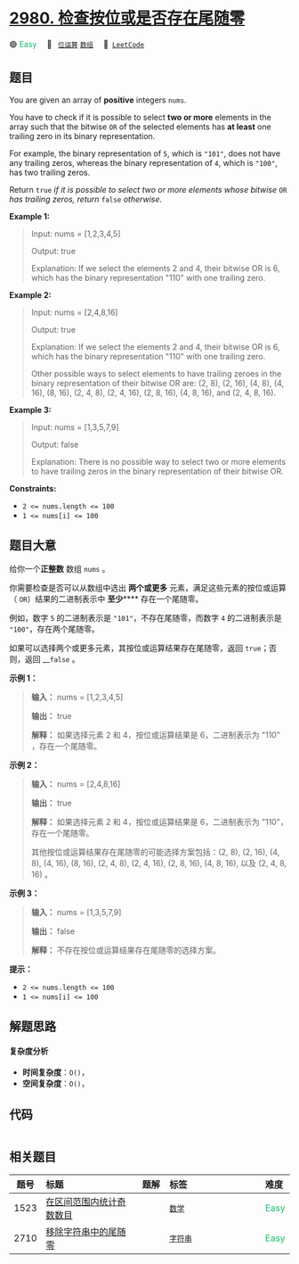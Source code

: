 # [2980. 检查按位或是否存在尾随零](https://leetcode.com/problems/check-if-bitwise-or-has-trailing-zeros)

🟢 <font color=#15bd66>Easy</font>&emsp; 🔖&ensp; [`位运算`](/leetcode/outline/tag/bit-manipulation.md) [`数组`](/leetcode/outline/tag/array.md)&emsp; 🔗&ensp;[`LeetCode`](https://leetcode.com/problems/check-if-bitwise-or-has-trailing-zeros)


## 题目

You are given an array of **positive** integers `nums`.

You have to check if it is possible to select **two or more** elements in the
array such that the bitwise `OR` of the selected elements has **at least** one
trailing zero in its binary representation.

For example, the binary representation of `5`, which is `"101"`, does not have
any trailing zeros, whereas the binary representation of `4`, which is
`"100"`, has two trailing zeros.

Return `true` _if it is possible to select two or more elements whose bitwise_
`OR` _has trailing zeros, return_ `false` _otherwise_.



**Example 1:**

> Input: nums = [1,2,3,4,5]
> 
> Output: true
> 
> Explanation: If we select the elements 2 and 4, their bitwise OR is 6, which has the binary representation "110" with one trailing zero.

**Example 2:**

> Input: nums = [2,4,8,16]
> 
> Output: true
> 
> Explanation: If we select the elements 2 and 4, their bitwise OR is 6, which has the binary representation "110" with one trailing zero.
> 
> Other possible ways to select elements to have trailing zeroes in the binary representation of their bitwise OR are: (2, 8), (2, 16), (4, 8), (4, 16), (8, 16), (2, 4, 8), (2, 4, 16), (2, 8, 16), (4, 8, 16), and (2, 4, 8, 16).

**Example 3:**

> Input: nums = [1,3,5,7,9]
> 
> Output: false
> 
> Explanation: There is no possible way to select two or more elements to have trailing zeros in the binary representation of their bitwise OR.

**Constraints:**

  * `2 <= nums.length <= 100`
  * `1 <= nums[i] <= 100`


## 题目大意

给你一个**正整数** 数组 `nums` 。

你需要检查是否可以从数组中选出 **两个或更多** 元素，满足这些元素的按位或运算（ `OR`）结果的二进制表示中 **至少****** 存在一个尾随零。

例如，数字 `5` 的二进制表示是 `"101"`，不存在尾随零，而数字 `4` 的二进制表示是 `"100"`，存在两个尾随零。

如果可以选择两个或更多元素，其按位或运算结果存在尾随零，返回 `true`；否则，返回 __`false` 。



**示例 1：**

> 
> 
> 
> 
> 
> **输入：** nums = [1,2,3,4,5]
> 
> **输出：** true
> 
> **解释：** 如果选择元素 2 和 4，按位或运算结果是 6，二进制表示为 "110" ，存在一个尾随零。
> 
> 

**示例 2：**

> 
> 
> 
> 
> 
> **输入：** nums = [2,4,8,16]
> 
> **输出：** true
> 
> **解释：** 如果选择元素 2 和 4，按位或运算结果是 6，二进制表示为 "110"，存在一个尾随零。
> 
> 其他按位或运算结果存在尾随零的可能选择方案包括：(2, 8), (2, 16), (4, 8), (4, 16), (8, 16), (2, 4, 8), (2, 4, 16), (2, 8, 16), (4, 8, 16), 以及 (2, 4, 8, 16) 。
> 
> 

**示例 3：**

> 
> 
> 
> 
> 
> **输入：** nums = [1,3,5,7,9]
> 
> **输出：** false
> 
> **解释：** 不存在按位或运算结果存在尾随零的选择方案。
> 
> 



**提示：**

  * `2 <= nums.length <= 100`
  * `1 <= nums[i] <= 100`


## 解题思路

#### 复杂度分析

- **时间复杂度**：`O()`，
- **空间复杂度**：`O()`，

## 代码

```javascript

```

## 相关题目

| 题号 | 标题 | 题解 | 标签 | 难度 |
| :------: | :------ | :------: | :------ | :------ |
| 1523 | [在区间范围内统计奇数数目](https://leetcode.com/problems/count-odd-numbers-in-an-interval-range) |  |  [`数学`](/leetcode/outline/tag/math.md) | <font color=#15bd66>Easy</font> |
| 2710 | [移除字符串中的尾随零](https://leetcode.com/problems/remove-trailing-zeros-from-a-string) |  |  [`字符串`](/leetcode/outline/tag/string.md) | <font color=#15bd66>Easy</font> |

<style>
.blue {
    background-color: #096dd9;
    padding: 0.25rem 0.5rem;
    margin: 0;
    font-size: 0.85em;
    border-radius: 3px;
    color: white;
    font-weight: 500;
}
table th:first-of-type { width: 10%; }
table th:nth-of-type(2) { width: 35%; }
table th:nth-of-type(3) { width: 10%; }
table th:nth-of-type(4) { width: 35%; }
table th:nth-of-type(5) { width: 10%; }
</style>
